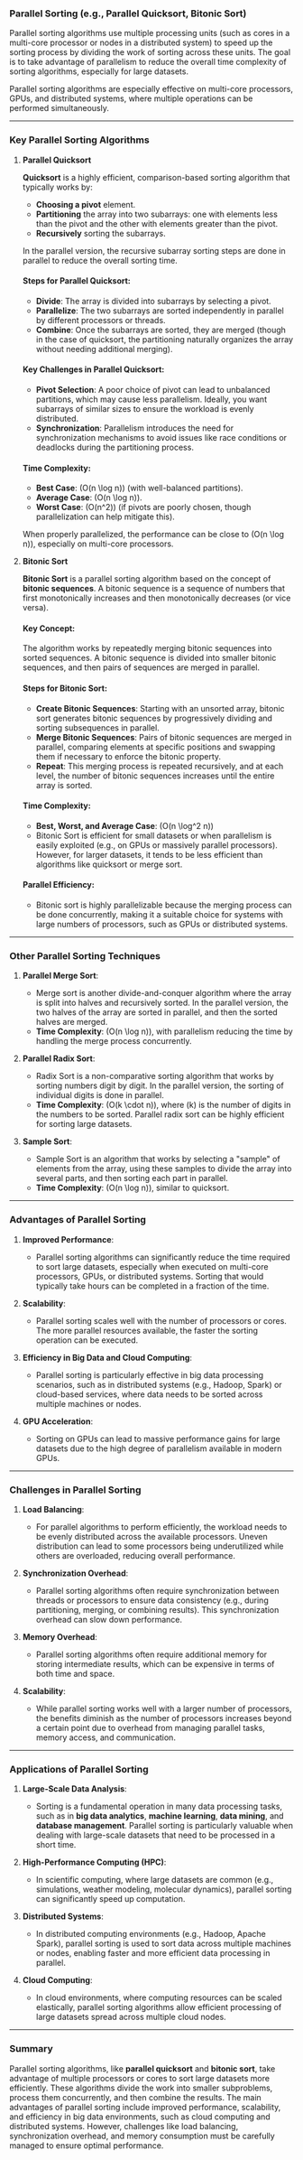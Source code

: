 ### **Parallel Sorting (e.g., Parallel Quicksort, Bitonic Sort)**

Parallel sorting algorithms use multiple processing units (such as cores in a multi-core processor or nodes in a distributed system) to speed up the sorting process by dividing the work of sorting across these units. The goal is to take advantage of parallelism to reduce the overall time complexity of sorting algorithms, especially for large datasets.

Parallel sorting algorithms are especially effective on multi-core processors, GPUs, and distributed systems, where multiple operations can be performed simultaneously.

---

### **Key Parallel Sorting Algorithms**

1. **Parallel Quicksort**

   **Quicksort** is a highly efficient, comparison-based sorting algorithm that typically works by:
   - **Choosing a pivot** element.
   - **Partitioning** the array into two subarrays: one with elements less than the pivot and the other with elements greater than the pivot.
   - **Recursively** sorting the subarrays.

   In the parallel version, the recursive subarray sorting steps are done in parallel to reduce the overall sorting time.

   #### Steps for Parallel Quicksort:
   - **Divide**: The array is divided into subarrays by selecting a pivot.
   - **Parallelize**: The two subarrays are sorted independently in parallel by different processors or threads.
   - **Combine**: Once the subarrays are sorted, they are merged (though in the case of quicksort, the partitioning naturally organizes the array without needing additional merging).

   #### Key Challenges in Parallel Quicksort:
   - **Pivot Selection**: A poor choice of pivot can lead to unbalanced partitions, which may cause less parallelism. Ideally, you want subarrays of similar sizes to ensure the workload is evenly distributed.
   - **Synchronization**: Parallelism introduces the need for synchronization mechanisms to avoid issues like race conditions or deadlocks during the partitioning process.

   #### Time Complexity:
   - **Best Case**: \(O(n \log n)\) (with well-balanced partitions).
   - **Average Case**: \(O(n \log n)\).
   - **Worst Case**: \(O(n^2)\) (if pivots are poorly chosen, though parallelization can help mitigate this).

   When properly parallelized, the performance can be close to \(O(n \log n)\), especially on multi-core processors.

2. **Bitonic Sort**

   **Bitonic Sort** is a parallel sorting algorithm based on the concept of **bitonic sequences**. A bitonic sequence is a sequence of numbers that first monotonically increases and then monotonically decreases (or vice versa).

   #### Key Concept:
   The algorithm works by repeatedly merging bitonic sequences into sorted sequences. A bitonic sequence is divided into smaller bitonic sequences, and then pairs of sequences are merged in parallel.

   #### Steps for Bitonic Sort:
   - **Create Bitonic Sequences**: Starting with an unsorted array, bitonic sort generates bitonic sequences by progressively dividing and sorting subsequences in parallel.
   - **Merge Bitonic Sequences**: Pairs of bitonic sequences are merged in parallel, comparing elements at specific positions and swapping them if necessary to enforce the bitonic property.
   - **Repeat**: This merging process is repeated recursively, and at each level, the number of bitonic sequences increases until the entire array is sorted.

   #### Time Complexity:
   - **Best, Worst, and Average Case**: \(O(n \log^2 n)\)
   - Bitonic Sort is efficient for small datasets or when parallelism is easily exploited (e.g., on GPUs or massively parallel processors). However, for larger datasets, it tends to be less efficient than algorithms like quicksort or merge sort.

   #### Parallel Efficiency:
   - Bitonic sort is highly parallelizable because the merging process can be done concurrently, making it a suitable choice for systems with large numbers of processors, such as GPUs or distributed systems.

---

### **Other Parallel Sorting Techniques**

1. **Parallel Merge Sort**:
   - Merge sort is another divide-and-conquer algorithm where the array is split into halves and recursively sorted. In the parallel version, the two halves of the array are sorted in parallel, and then the sorted halves are merged.
   - **Time Complexity**: \(O(n \log n)\), with parallelism reducing the time by handling the merge process concurrently.

2. **Parallel Radix Sort**:
   - Radix Sort is a non-comparative sorting algorithm that works by sorting numbers digit by digit. In the parallel version, the sorting of individual digits is done in parallel.
   - **Time Complexity**: \(O(k \cdot n)\), where \(k\) is the number of digits in the numbers to be sorted. Parallel radix sort can be highly efficient for sorting large datasets.

3. **Sample Sort**:
   - Sample Sort is an algorithm that works by selecting a "sample" of elements from the array, using these samples to divide the array into several parts, and then sorting each part in parallel.
   - **Time Complexity**: \(O(n \log n)\), similar to quicksort.

---

### **Advantages of Parallel Sorting**

1. **Improved Performance**:
   - Parallel sorting algorithms can significantly reduce the time required to sort large datasets, especially when executed on multi-core processors, GPUs, or distributed systems. Sorting that would typically take hours can be completed in a fraction of the time.

2. **Scalability**:
   - Parallel sorting scales well with the number of processors or cores. The more parallel resources available, the faster the sorting operation can be executed.

3. **Efficiency in Big Data and Cloud Computing**:
   - Parallel sorting is particularly effective in big data processing scenarios, such as in distributed systems (e.g., Hadoop, Spark) or cloud-based services, where data needs to be sorted across multiple machines or nodes.

4. **GPU Acceleration**:
   - Sorting on GPUs can lead to massive performance gains for large datasets due to the high degree of parallelism available in modern GPUs.

---

### **Challenges in Parallel Sorting**

1. **Load Balancing**:
   - For parallel algorithms to perform efficiently, the workload needs to be evenly distributed across the available processors. Uneven distribution can lead to some processors being underutilized while others are overloaded, reducing overall performance.

2. **Synchronization Overhead**:
   - Parallel sorting algorithms often require synchronization between threads or processors to ensure data consistency (e.g., during partitioning, merging, or combining results). This synchronization overhead can slow down performance.

3. **Memory Overhead**:
   - Parallel sorting algorithms often require additional memory for storing intermediate results, which can be expensive in terms of both time and space.

4. **Scalability**:
   - While parallel sorting works well with a larger number of processors, the benefits diminish as the number of processors increases beyond a certain point due to overhead from managing parallel tasks, memory access, and communication.

---

### **Applications of Parallel Sorting**

1. **Large-Scale Data Analysis**:
   - Sorting is a fundamental operation in many data processing tasks, such as in **big data analytics**, **machine learning**, **data mining**, and **database management**. Parallel sorting is particularly valuable when dealing with large-scale datasets that need to be processed in a short time.

2. **High-Performance Computing (HPC)**:
   - In scientific computing, where large datasets are common (e.g., simulations, weather modeling, molecular dynamics), parallel sorting can significantly speed up computation.

3. **Distributed Systems**:
   - In distributed computing environments (e.g., Hadoop, Apache Spark), parallel sorting is used to sort data across multiple machines or nodes, enabling faster and more efficient data processing in parallel.

4. **Cloud Computing**:
   - In cloud environments, where computing resources can be scaled elastically, parallel sorting algorithms allow efficient processing of large datasets spread across multiple cloud nodes.

---

### **Summary**

Parallel sorting algorithms, like **parallel quicksort** and **bitonic sort**, take advantage of multiple processors or cores to sort large datasets more efficiently. These algorithms divide the work into smaller subproblems, process them concurrently, and then combine the results. The main advantages of parallel sorting include improved performance, scalability, and efficiency in big data environments, such as cloud computing and distributed systems. However, challenges like load balancing, synchronization overhead, and memory consumption must be carefully managed to ensure optimal performance.
